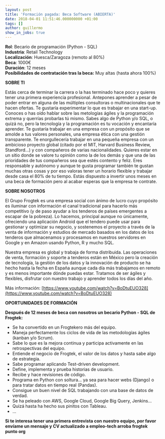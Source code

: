 ```yaml
---
layout: post
title: 'Formación pagada: Beca Software (ABIERTA)'
date: 2018-04-01 11:51:46.000000000 +01:00
tags: []
author: guillermo
show_in_jobs: true
---
```

**Rol**: Becario de programación (Python - SQL)   
**Industria**: Retail Technology  
**Localización**: Huesca/Zaragoza (remoto al 80%)  
**Beca**: 1000€   
**Duración**: 12 meses  
**Posibilidades de contratación tras la beca:** Muy altas (hasta ahora 100%)

**SOBRE TI**

Estás cerca de terminar la carrera o la has terminado hace poco y quieres tener una primera experiencia profesional. Antepones aprender a pesar de poder entrar en alguna de las múltiples consultoras o multinacionales que te hacen ofertas. Te gustaría experimentar lo que es trabajar en una start-up. Conoces o has oído hablar sobre las metologías ágiles y la programación extrema y querrías probarlas tú mismo. Sabes algo de Python y/o SQL, o quizá no, pero la tecnología y la programación es tu vocación y encantaría aprender. Te gustaría trabajar en una empresa con un propósito que se amolde a tus valores personales, una empresa ética con una gestión transparente. Te enorgullecería trabajar en una pequeña empresa con un ambicioso proyecto global (citado por el MIT, Harvard Business Review, Standford...) y con compañeros de varias nacionalidades. Quieres estar en un sitio donde se valore tu opinión como la de los demás y que una de las prioridades de tus compañeros sea que estés contento y feliz. Eres responsable y autónomo y aunque te gusta programar también te gustan muchas otras cosas y por eso valoras tener un horario flexible y trabajar desde casa el 80% de tu tiempo. Estás dispuesto a invertir unos meses en una beca de formación pero al acabar esperas que la empresa te contrate.

**SOBRE NOSOTROS**

El Grupo Frogtek es una empresa social con ánimo de lucro cuyo propósito es iluminar con información el canal tradicional para hacerlo más competitivo (y de paso ayudar a los tenderos de países emergentes a escapar de la pobreza). Lo hacemos, principal aunque no únicamente, ofreciendo una aplicación Android que el tendero puede usar para gestionar y optimizar su negocio, y sostenemos el proyecto a través de la venta de información y estudios de mercado basados en los datos de los tenderos que almacenamos y procesamos en nuestros servidores en Google y en Amazon usando Python, R y mucho SQL.

Nuestra empresa es global y trabaja de forma distribuida. Las operaciones de venta, formación y soporte a tenderos están en México pero la creación de tecnología, la gestión de los datos y la innovación de producto se ha hecho hasta la fecha en España aunque cada día más trabajamos en remoto y es menos importante dónde puedas estar. Tratamos de ser ágiles y flexibles, disfrutar con nuestro trabajo y aprender todos los días del año.

Más información: [https://www.youtube.com/watch?v=BoDtuEUO328](https://www.youtube.com/watch?v=BoDtuEUO328)

**OPORTUNIDADES DE FORMACIÓN**

**Después de 12 meses de beca con nosotros un becario Python - SQL de Frogtek:**

- Se ha convertido en un Frogtekero más del equipo.
- Maneja perfectamente los ciclos de vida de las metodologías ágiles (kanban y/o Scrum).
- Sabe lo que es la mejora continua y participa activamente en las retrospectivas del equipo.
- Entiende el negocio de Frogtek, el valor de los datos y hasta sabe algo de estrategia.
- Sabe programar aplicando Test-driven development.
- Define, implementa y prueba historias de usuario.
- Recibe y hace revisiones de código.
- Programa en Python con soltura... ya sea para hacer webs (Django) o para tratar datos en tiempo real (Pandas).
- Consigue un buen nivel de SQL trabajando con una base de datos de verdad.
- Se ha peleado con AWS, Google Cloud, Google Big Query, Jenkins...
- Quizá hasta ha hecho sus pinitos con Tableau.
- ...

**Si te interesa tener una primera entrevista con nuestro equipo, por favor envíame un mensaje y CV actualizado a empleo-tech arroba frogtek punto org**

